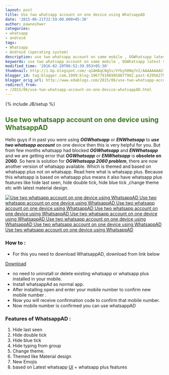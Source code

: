 ```yaml
---
layout: post
title: Use two whatsapp account on one device using WhatsappAD
date: '2015-06-21T22:59:00.000+05:30'
author: pawneshwer
categories:
- whatsapp
- android
tags:
- Whatsapp
- Android (operating system)
description: use two whatsapp account on same mobile , OGWhatsapp latest version, OGWhatsapp obsolete 2060 error solve no survey direct download, use two whatsapp account
keywords: use two whatsapp account on same mobile , OGWhatsapp latest version, OGWhatsapp obsolete 2060 error solve no survey direct download, use two whatsapp account
modified_time: '2016-02-20T06:52:39.953+05:30'
thumbnail: http://1.bp.blogspot.com/-q1AHAqCNg5s/VYbyh0Nq7nI/AAAAAAAAGlQ/wEYOqqZMst0/s72-c/whatsapp-header-02-664x374.jpg
blogger_id: tag:blogger.com,1999:blog-1967791069058877982.post-6295627959903141679
blogger_orig_url: http://www.edablogs.com/2015/06/use-two-whatsapp-account-on-one-device-whatsappAD.html
redirect_from:
- /2015/06/use-two-whatsapp-account-on-one-device-whatsappAD.html
---
```


{% include JB/setup %}

## <span style="color: #38761d;">Use two whatsapp account on one device using WhatsappAD</span>

Hello guys if in past you were using **_OGWhatsapp_** or _**ENWhatsapp**_ to **_use two whatsapp account_** on one device then this is very helpful for you. But from few months whatsapp had blocked **_OGWhatsapp_** and **_ENWhatsapp_** and we are getting error that **_OGWhatsapp_** or _**ENWhatsapp**_ is **obsolete on 2060**. So here is solution for **_OGWhatsapp 2060 problem_**, there are now another version of whatsapp available. Which is themed and based on whatsapp plus not on whatsapp. Read here what is whatsapp plus. Because this whatsapp is based on whatsapp plus means it also have whatsapp plus features like hide last seen, hide double tick, hide blue tick ,change theme etc with latest material design.

[![Use two whatsapp account on one device using WhatsappAD Use two whatsapp account on one device using WhatsappAD Use two whatsapp account on one device using WhatsappAD Use two whatsapp account on one device using WhatsappAD Use two whatsapp account on one device using WhatsappAD Use two whatsapp account on one device using WhatsappAD Use two whatsapp account on one device using WhatsappAD Use two whatsapp account on one device using WhatsappAD ](http://1.bp.blogspot.com/-q1AHAqCNg5s/VYbyh0Nq7nI/AAAAAAAAGlQ/wEYOqqZMst0/s320/whatsapp-header-02-664x374.jpg "Use two whatsapp account on one device using WhatsappAD")](http://1.bp.blogspot.com/-q1AHAqCNg5s/VYbyh0Nq7nI/AAAAAAAAGlQ/wEYOqqZMst0/s1600/whatsapp-header-02-664x374.jpg)

### How to :

*   For this you need to download WhatsappAD, download from link below

[Download](https://userscloud.com/4ielfpdzkdms)

*   no need to uninstall or delete existing whatsapp or whatsapp plus installed in your mobile.
*   Install whatsappAd as normal app.
*   After installing open and enter your mobile number to confirm new mobile number .
*   Now you will receive confirmation code to confirm that mobile number.
*   Now mobile number is confirmed you can use whatsappAD

### Features of WhatsappAD :

1.  Hide last seen
2.  Hide double tick
3.  Hide blue tick
4.  Hide typing from group
5.  Change theme.
6.  Themed like Material design
7.  New Emojis
8.  based on Latest whatsapp [UI](http://en.wikipedia.org/wiki/User_interface "User interface") + whatsapp plus features